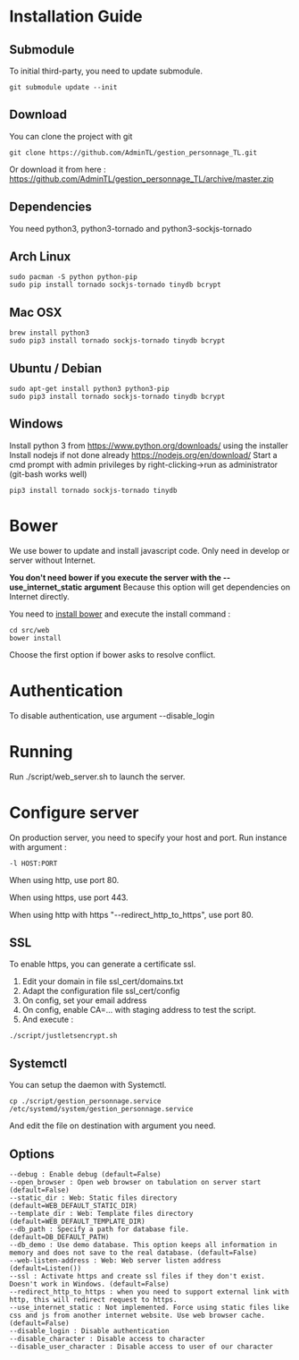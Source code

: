Installation Guide
==================
Submodule
---------
To initial third-party, you need to update submodule.
```{r, engine='bash'}
git submodule update --init
```

Download
--------
You can clone the project with git
```{r, engine='bash', count_lines}
git clone https://github.com/AdminTL/gestion_personnage_TL.git
```

Or download it from here : https://github.com/AdminTL/gestion_personnage_TL/archive/master.zip

Dependencies
------------
You need python3, python3-tornado and python3-sockjs-tornado

Arch Linux
------
```{r, engine='bash', count_lines}
sudo pacman -S python python-pip
sudo pip install tornado sockjs-tornado tinydb bcrypt
```

Mac OSX
-------
```{r, engine='bash', count_lines}
brew install python3
sudo pip3 install tornado sockjs-tornado tinydb bcrypt
```

Ubuntu / Debian
---------------
```{r, engine='bash', count_lines}
sudo apt-get install python3 python3-pip
sudo pip3 install tornado sockjs-tornado tinydb bcrypt
```

Windows
-------
Install python 3 from https://www.python.org/downloads/ using the installer
Install nodejs if not done already https://nodejs.org/en/download/
Start a cmd prompt with admin privileges by right-clicking->run as administrator (git-bash works well)
```
pip3 install tornado sockjs-tornado tinydb
```

Bower
=====
We use bower to update and install javascript code.
Only need in develop or server without Internet.

**You don't need bower if you execute the server with the --use_internet_static argument**
Because this option will get dependencies on Internet directly.

You need to [install bower](https://bower.io/#install-bower) and execute the install command :
```{r, engine='bash', count_lines}
cd src/web
bower install
```

Choose the first option if bower asks to resolve conflict.

Authentication
==============
To disable authentication, use argument --disable_login

Running
=======
Run ./script/web_server.sh to launch the server.

Configure server
================
On production server, you need to specify your host and port. Run instance with argument :
```
-l HOST:PORT
```
When using http, use port 80.

When using https, use port 443.

When using http with https "--redirect_http_to_https", use port 80.

SSL
---
To enable https, you can generate a certificate ssl.
1. Edit your domain in file ssl_cert/domains.txt
1. Adapt the configuration file ssl_cert/config
1. On config, set your email address
1. On config, enable CA=... with staging address to test the script.
1. And execute : 
```
./script/justletsencrypt.sh
```

Systemctl
---------
You can setup the daemon with Systemctl.

```
cp ./script/gestion_personnage.service /etc/systemd/system/gestion_personnage.service
```

And edit the file on destination with argument you need.

Options
-------
```
--debug : Enable debug (default=False)
--open_browser : Open web browser on tabulation on server start (default=False)
--static_dir : Web: Static files directory (default=WEB_DEFAULT_STATIC_DIR)
--template_dir : Web: Template files directory (default=WEB_DEFAULT_TEMPLATE_DIR)
--db_path : Specify a path for database file. (default=DB_DEFAULT_PATH)
--db_demo : Use demo database. This option keeps all information in memory and does not save to the real database. (default=False)
--web-listen-address : Web: Web server listen address (default=Listen())
--ssl : Activate https and create ssl files if they don't exist. Doesn't work in Windows. (default=False)
--redirect_http_to_https : when you need to support external link with http, this will redirect request to https.
--use_internet_static : Not implemented. Force using static files like css and js from another internet website. Use web browser cache. (default=False)
--disable_login : Disable authentication
--disable_character : Disable access to character
--disable_user_character : Disable access to user of our character
```
